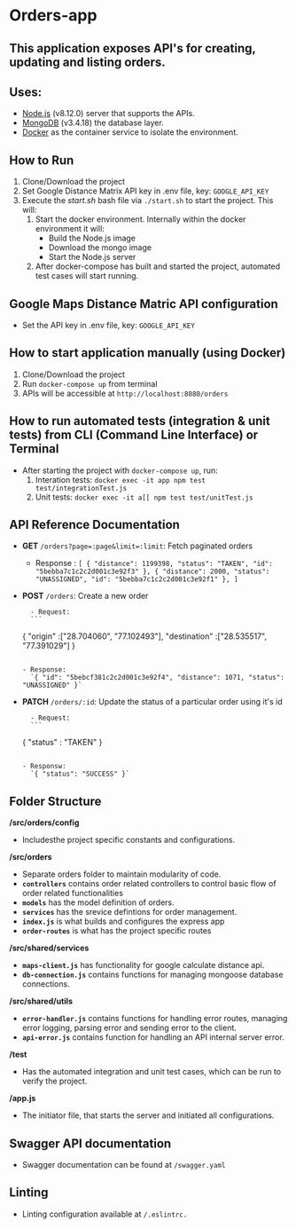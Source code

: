 # Orders-app

## This application exposes API's for creating, updating and listing orders.

## Uses:

- [Node.js](https://nodejs.org/en/) (v8.12.0) server that supports the APIs.
- [MongoDB](https://www.mongodb.com/) (v3.4.18) the database layer.
- [Docker](https://www.docker.com/) as the container service to isolate the environment.

## How to Run

1. Clone/Download the project
2. Set Google Distance Matrix API key in .env file, key: `GOOGLE_API_KEY`
3. Execute the _start.sh_ bash file via `./start.sh` to start the project. This will:
   1. Start the docker environment. Internally within the docker environment it will:
      - Build the Node.js image
      - Download the mongo image
      - Start the Node.js server
   2. After docker-compose has built and started the project, automated test cases will start running.

## Google Maps Distance Matric API configuration

- Set the API key in .env file, key: `GOOGLE_API_KEY`

## How to start application manually (using Docker)

1. Clone/Download the project
1. Run `docker-compose up` from terminal
1. APIs will be accessible at `http://localhost:8080/orders`

## How to run automated tests (integration & unit tests) from CLI (Command Line Interface) or Terminal

- After starting the project with `docker-compose up`, run:
  1. Interation tests: `docker exec -it app npm test test/integrationTest.js`
  2. Unit tests: `docker exec -it a[[ npm test test/unitTest.js`

## API Reference Documentation

- **GET** `/orders?page=:page&limit=:limit`: Fetch paginated orders

  - Response :
    `[ { "distance": 1199398, "status": "TAKEN", "id": "5bebba7c1c2c2d001c3e92f3" }, { "distance": 2000, "status": "UNASSIGNED", "id": "5bebba7c1c2c2d001c3e92f1" }, ]`

- **POST** `/orders`: Create a new order

      	- Request:
      	```

  {
  "origin" :["28.704060", "77.102493"],
  "destination" :["28.535517", "77.391029"]
  }

  ```

  - Response:
    `{ "id": "5bebcf381c2c2d001c3e92f4", "distance": 1071, "status": "UNASSIGNED" }`

  ```

- **PATCH** `/orders/:id`: Update the status of a particular order using it's id

      	- Request:
      	```

  {
  "status" : "TAKEN"
  }

  ```

  - Responsw:
    `{ "status": "SUCCESS" }`
  ```

## Folder Structure

**/src/orders/config**

- Includesthe project specific constants and configurations.

**/src/orders**

- Separate orders folder to maintain modularity of code.
- **`controllers`** contains order related controllers to control basic flow of order related functionalities
- **`models`** has the model definition of orders.
- **`services`** has the srevice defintions for order management.
- **`index.js`** is what builds and configures the express app
- **`order-routes`** is what has the project specific routes

**/src/shared/services**

- **`maps-client.js`** has functionality for google calculate distance api.
- **`db-connection.js`** contains functions for managing mongoose database connections.

**/src/shared/utils**

- **`error-handler.js`** contains functions for handling error routes, managing error logging, parsing error and sending error to the client.
- **`api-error.js`** contains function for handling an API internal server error.

**/test**

- Has the automated integration and unit test cases, which can be run to verify the project.

**/app.js**

- The initiator file, that starts the server and initiated all configurations.

## Swagger API documentation

- Swagger documentation can be found at `/swagger.yaml`

## Linting

- Linting configuration available at `/.eslintrc.`
